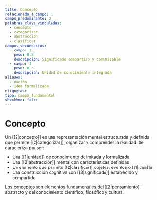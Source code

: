 ```yaml
---
title: Concepto
relacionado_a_campo: 1
campo_predominante: 3
palabras_clave_vinculadas:
  - concepto
  - categorizar
  - abstracción
  - clasificar
campos_secundarios:
  - campo: 3
    peso: 0.8
    descripción: Significado compartido y comunicable
  - campo: 1
    peso: 0.5
    descripción: Unidad de conocimiento integrada
aliases:
  - noción
  - idea formalizada
etiquetas: 
tipo: campo_fundamental
checkbox: false
---
```

# Concepto

Un [[2|concepto]] es una representación mental estructurada y definida que permite [[2|categorizar]], organizar y comprender la realidad. Se caracteriza por ser:

- Una [[1|unidad]] de conocimiento delimitada y formalizada
- Una [[2|abstracción]] mental con características definidas
- Un elemento que permite [[2|clasificar]] objetos, eventos o [[1|idea]]s
- Una construcción cognitiva con [[3|significado]] establecido y compartido

Los conceptos son elementos fundamentales del [[2|pensamiento]] abstracto y del conocimiento científico, filosófico y cultural.

